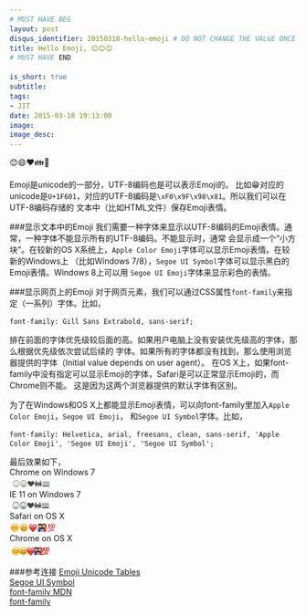 ```yaml
---
# MUST HAVE BEG
layout: post
disqus_identifier: 20150318-hello-emoji # DO NOT CHANGE THE VALUE ONCE SET
title: Hello Emoji, 😊😊😊
# MUST HAVE END

is_short: true
subtitle:
tags: 
- JIT
date: 2015-03-18 19:13:00
image:
image_desc:
---
```


😊😄❤️👪💯

Emoji是unicode的一部分，UTF-8编码也是可以表示Emoji的。
比如😁对应的unicode是`U+1F601`，对应的UTF-8编码是`\xF0\x9F\x98\x81`。所以我们可以在UTF-8编码存储的
文本中（比如HTML文件）保存Emoji表情。

###显示文本中的Emoji
我们需要一种字体来显示以UTF-8编码的Emoji表情。通常，一种字体不能显示所有的UTF-8编码。不能显示时，通常
会显示成一个“小方块”。在较新的OS X系统上，`Apple Color Emoji`字体可以显示Emoji表情。在较新的Windows上
（比如Windows 7/8），`Segoe UI Symbol`字体可以显示黑白的Emoji表情。Windows 8上可以用
`Segoe UI Emoji`字体来显示彩色的表情。

###显示网页上的Emoji
对于网页元素，我们可以通过CSS属性`font-family`来指定（一系列）字体。比如，

    font-family: Gill Sans Extrabold, sans-serif;

排在前面的字体优先级较后面的高。如果用户电脑上没有安装优先级高的字体，那么根据优先级依次尝试后续的
字体。如果所有的字体都没有找到，那么使用浏览器提供的字体（Initial value depends on user agent）。
在OS X上，如果font-family中没有指定可以显示Emoji的字体，Safari是可以正常显示Emoji的，而Chrome则不能。
这是因为这两个浏览器提供的默认字体有区别。

为了在Windows和OS X上都能显示Emoji表情，可以向font-family里加入`Apple Color Emoji`，`Segoe UI Emoji`，
和`Segoe UI Symbol`字体。比如，

    font-family: Helvetica, arial, freesans, clean, sans-serif, 'Apple Color Emoji', 'Segoe UI Emoji', 'Segoe UI Symbol';

最后效果如下，       
Chrome on Windows 7       
<img src="../images/blog/chrome-win7-emoji.png" alt="chrome win7 emoji" title="chrome win7 emoji" style="display: block;">
IE 11 on Windows 7      
<img src="../images/blog/ie-win7-emoji.png" alt="ie win7 emoji" title="ie win7 emoji" style="display: block;">
Safari on OS X     
<img src="../images/blog/safari-osx-emoji-png.png" alt="safari osx emoji" title="safari osx emoji" style="display: block;">
Chrome on OS X      
<img src="../images/blog/chrome-osx-emoji-png.png" alt="chrome osx emoji" title="chrome osx emoji" style="display: block;">


###参考连接
[Emoji Unicode Tables](http://apps.timwhitlock.info/emoji/tables/unicode)     
[Segoe UI Symbol](https://msdn.microsoft.com/en-us/library/windows/apps/jj841126.aspx)     
[font-family MDN](https://developer.mozilla.org/en-US/docs/Web/CSS/font-family)      
[font-family](http://www.w3schools.com/cssref/pr_font_font-family.asp)    
